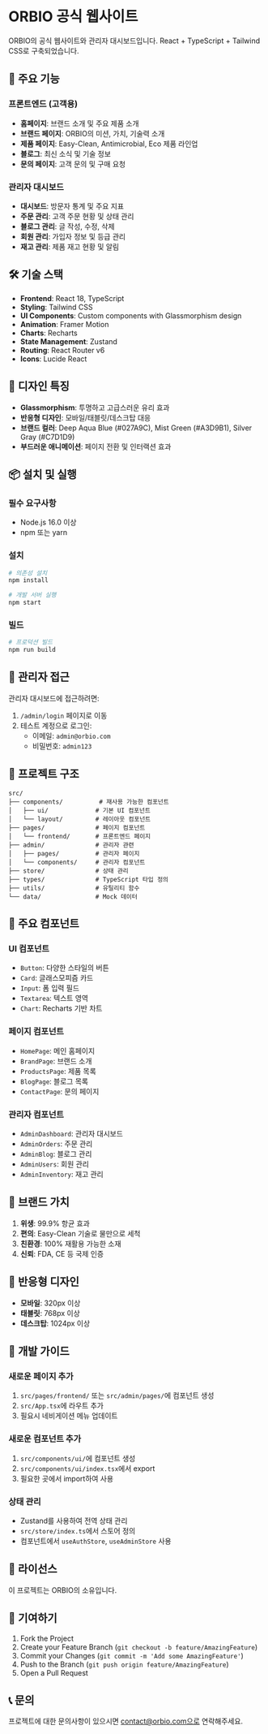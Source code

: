 # ORBIO 공식 웹사이트

ORBIO의 공식 웹사이트와 관리자 대시보드입니다. React + TypeScript + Tailwind CSS로 구축되었습니다.

## 🚀 주요 기능

### 프론트엔드 (고객용)
- **홈페이지**: 브랜드 소개 및 주요 제품 소개
- **브랜드 페이지**: ORBIO의 미션, 가치, 기술력 소개
- **제품 페이지**: Easy-Clean, Antimicrobial, Eco 제품 라인업
- **블로그**: 최신 소식 및 기술 정보
- **문의 페이지**: 고객 문의 및 구매 요청

### 관리자 대시보드
- **대시보드**: 방문자 통계 및 주요 지표
- **주문 관리**: 고객 주문 현황 및 상태 관리
- **블로그 관리**: 글 작성, 수정, 삭제
- **회원 관리**: 가입자 정보 및 등급 관리
- **재고 관리**: 제품 재고 현황 및 알림

## 🛠 기술 스택

- **Frontend**: React 18, TypeScript
- **Styling**: Tailwind CSS
- **UI Components**: Custom components with Glassmorphism design
- **Animation**: Framer Motion
- **Charts**: Recharts
- **State Management**: Zustand
- **Routing**: React Router v6
- **Icons**: Lucide React

## 🎨 디자인 특징

- **Glassmorphism**: 투명하고 고급스러운 유리 효과
- **반응형 디자인**: 모바일/태블릿/데스크탑 대응
- **브랜드 컬러**: Deep Aqua Blue (#027A9C), Mist Green (#A3D9B1), Silver Gray (#C7D1D9)
- **부드러운 애니메이션**: 페이지 전환 및 인터랙션 효과

## 📦 설치 및 실행

### 필수 요구사항
- Node.js 16.0 이상
- npm 또는 yarn

### 설치
```bash
# 의존성 설치
npm install

# 개발 서버 실행
npm start
```

### 빌드
```bash
# 프로덕션 빌드
npm run build
```

## 🔐 관리자 접근

관리자 대시보드에 접근하려면:
1. `/admin/login` 페이지로 이동
2. 테스트 계정으로 로그인:
   - 이메일: `admin@orbio.com`
   - 비밀번호: `admin123`

## 📁 프로젝트 구조

```
src/
├── components/          # 재사용 가능한 컴포넌트
│   ├── ui/             # 기본 UI 컴포넌트
│   └── layout/         # 레이아웃 컴포넌트
├── pages/              # 페이지 컴포넌트
│   └── frontend/       # 프론트엔드 페이지
├── admin/              # 관리자 관련
│   ├── pages/          # 관리자 페이지
│   └── components/     # 관리자 컴포넌트
├── store/              # 상태 관리
├── types/              # TypeScript 타입 정의
├── utils/              # 유틸리티 함수
└── data/               # Mock 데이터
```

## 🌟 주요 컴포넌트

### UI 컴포넌트
- `Button`: 다양한 스타일의 버튼
- `Card`: 글래스모피즘 카드
- `Input`: 폼 입력 필드
- `Textarea`: 텍스트 영역
- `Chart`: Recharts 기반 차트

### 페이지 컴포넌트
- `HomePage`: 메인 홈페이지
- `BrandPage`: 브랜드 소개
- `ProductsPage`: 제품 목록
- `BlogPage`: 블로그 목록
- `ContactPage`: 문의 페이지

### 관리자 컴포넌트
- `AdminDashboard`: 관리자 대시보드
- `AdminOrders`: 주문 관리
- `AdminBlog`: 블로그 관리
- `AdminUsers`: 회원 관리
- `AdminInventory`: 재고 관리

## 🎯 브랜드 가치

1. **위생**: 99.9% 항균 효과
2. **편의**: Easy-Clean 기술로 물만으로 세척
3. **친환경**: 100% 재활용 가능한 소재
4. **신뢰**: FDA, CE 등 국제 인증

## 📱 반응형 디자인

- **모바일**: 320px 이상
- **태블릿**: 768px 이상
- **데스크탑**: 1024px 이상

## 🔧 개발 가이드

### 새로운 페이지 추가
1. `src/pages/frontend/` 또는 `src/admin/pages/`에 컴포넌트 생성
2. `src/App.tsx`에 라우트 추가
3. 필요시 네비게이션 메뉴 업데이트

### 새로운 컴포넌트 추가
1. `src/components/ui/`에 컴포넌트 생성
2. `src/components/ui/index.tsx`에서 export
3. 필요한 곳에서 import하여 사용

### 상태 관리
- Zustand를 사용하여 전역 상태 관리
- `src/store/index.ts`에서 스토어 정의
- 컴포넌트에서 `useAuthStore`, `useAdminStore` 사용

## 📄 라이선스

이 프로젝트는 ORBIO의 소유입니다.

## 🤝 기여하기

1. Fork the Project
2. Create your Feature Branch (`git checkout -b feature/AmazingFeature`)
3. Commit your Changes (`git commit -m 'Add some AmazingFeature'`)
4. Push to the Branch (`git push origin feature/AmazingFeature`)
5. Open a Pull Request

## 📞 문의

프로젝트에 대한 문의사항이 있으시면 contact@orbio.com으로 연락해주세요.